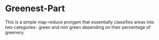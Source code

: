 # Greenest-Part
This is a simple map-reduce prorgam that essentially classifies areas into two categories- green and non green depending on their percentage of greenery.
